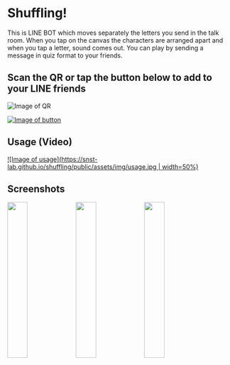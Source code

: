 # Shuffling!
This is LINE BOT which moves separately the letters you send in the talk room.
When you tap on the canvas the characters are arranged apart and when you tap a letter, sound comes out.
You can play by sending a message in quiz format to your friends.
 
 
##  Scan the QR or tap the button below to add to your LINE friends
![Image of QR](https://snst-lab.github.io/shuffling/public/assets/img/qr.png)
 
[![Image of button](https://scdn.line-apps.com/n/line_add_friends/btn/ja.png)](https://line.me/R/ti/p/%40lrz2407g)
 
##  Usage (Video)
[![Image of usage](https://snst-lab.github.io/shuffling/public/assets/img/usage.jpg  | width=50%)](https://www.youtube.com/watch?v=pzyNgw_JXFU)

##  Screenshots
<img align="left" width="30%" src="https://snst-lab.github.io/shuffling/public/assets/img/screenshot1.jpg">
<img align="left" width="30%" src="https://snst-lab.github.io/shuffling/public/assets/img/screenshot2.jpg">
<img align="left" width="30%" src="https://snst-lab.github.io/shuffling/public/assets/img/screenshot3.jpg">